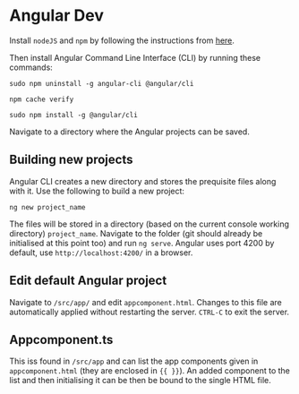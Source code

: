 # Angular Dev #

Install `nodeJS` and `npm` by following the instructions from [here](https://github.com/nodesource/distributions/blob/master/README.md#debinstall).

Then install Angular Command Line Interface (CLI) by running these commands:

`sudo npm uninstall -g angular-cli @angular/cli` 

`npm cache verify` 

`sudo npm install -g @angular/cli`

Navigate to a directory where the Angular projects can be saved.

## Building new projects ##

Angular CLI creates a new directory and stores the prequisite files along with it. Use the following to build a new project:

`ng new project_name`

The files will be stored in a directory (based on the current console working directory) `project_name`. Navigate to the folder (git should already be initialised at this point too) and run `ng serve`. Angular uses port 4200 by default, use `http://localhost:4200/` in a browser.

## Edit default Angular project ##

Navigate to `/src/app/` and edit `appcomponent.html`. Changes to this file are automatically applied without restarting the server. `CTRL-C` to exit the server.

## Appcomponent.ts ##

This iss found in `/src/app` and can list the app components given in `appcomponent.html` (they are enclosed in `{{ }}`). An added component to the list and then initialising it can be then be bound to the single HTML file.